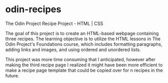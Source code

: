 # odin-recipes
The Odin Project Recipe Project - HTML | CSS

The goal of this project is to create an HTML-based webpage containing three recipes.
The learning objective is to utilize the HTML lessons in The Odin Project's Foundations course, which includes formatting paragraphs, adding links and images, and using ordered and unordered lists.

This project was more time consuming that I anticipated, however after making the third recipe page I realized it might have been more efficient to make a recipe page template that could be copied over for n recipes in the future.